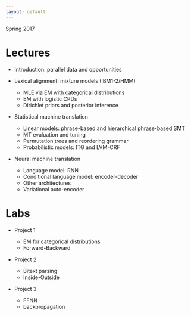 ```yaml
---
layout: default
---
```


Spring 2017

# Lectures

* Introduction: parallel data and opportunities

* Lexical alignment: mixture models (IBM1-2/HMM)
    * MLE via EM with categorical distributions
    * EM with logistic CPDs
    * Dirichlet priors and posterior inference

* Statistical machine translation
    * Linear models: phrase-based and hierarchical phrase-based SMT
    * MT evaluation and tuning
    * Permutation trees and reordering grammar
    * Probabilistic models: ITG and LVM-CRF

* Neural machine translation
    * Language model: RNN 
    * Conditional language model: encoder-decoder
    * Other architectures
    * Variational auto-encoder 

# Labs

* Project 1
    * EM for categorical distributions 
    * Forward-Backward

* Project 2
    * Bitext parsing
    * Inside-Outside

* Project 3
    * FFNN 
    * backpropagation



